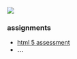 <img src="https://i.imgur.com/Ao21py2.png">

### assignments
* [html 5 assessment](https://ercarle.github.io/ifsc-1310/assignments/html5assessment.html)
* **...**
